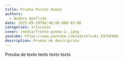 ```yaml
---
title: Prueba Posteo Nuevo
authors:
  - Nombre Apellido
date: 2025-09-29T04:46:00.000-03:00
categories: articulos
cover: /media/frente-poema-1-.jpeg
youtube: https://www.youtube.com/watch?v=ki_E97HIN9A
description: Prueba de descripción
---
```

Preuba de texto texto texto texto
